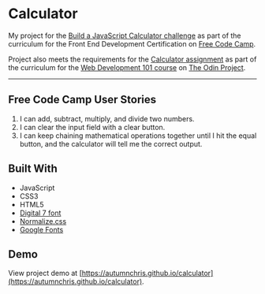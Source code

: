 # Calculator

My project for the [Build a JavaScript Calculator challenge](https://www.freecodecamp.org/challenges/build-a-javascript-calculator) as part of the curriculum for the Front End Development Certification on [Free Code Camp](https://www.freecodecamp.org).

Project also meets the requirements for the [Calculator assignment](https://www.theodinproject.com/courses/web-development-101/lessons/calculator) as part of the curriculum for the [Web Development 101 course](https://www.theodinproject.com/courses/web-development-101) on [The Odin Project](https://www.theodinproject.com).

---

## Free Code Camp User Stories
1. I can add, subtract, multiply, and divide two numbers.
2. I can clear the input field with a clear button.
3. I can keep chaining mathematical operations together until I hit the equal button, and the calculator will tell me the correct output.

## Built With
* JavaScript
* CSS3
* HTML5
* [Digital 7 font](https://www.dafont.com/digital-7.font)
* [Normalize.css](http://necolas.github.io/normalize.css)
* [Google Fonts](https://fonts.google.com)

## Demo

View project demo at [https://autumnchris.github.io/calculator](https://autumnchris.github.io/calculator).
